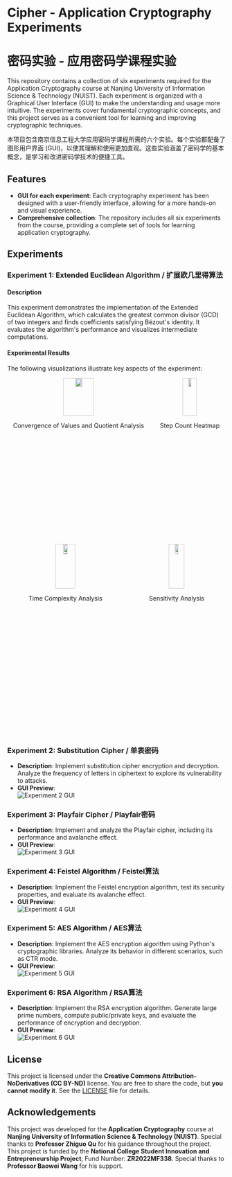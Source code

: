 # Cipher - Application Cryptography Experiments
# 密码实验 - 应用密码学课程实验

This repository contains a collection of six experiments required for the Application Cryptography course at Nanjing University of Information Science & Technology (NUIST). Each experiment is organized with a Graphical User Interface (GUI) to make the understanding and usage more intuitive. The experiments cover fundamental cryptographic concepts, and this project serves as a convenient tool for learning and improving cryptographic techniques.

本项目包含南京信息工程大学应用密码学课程所需的六个实验。每个实验都配备了图形用户界面 (GUI)，以使其理解和使用更加直观。这些实验涵盖了密码学的基本概念，是学习和改进密码学技术的便捷工具。

## Features
- **GUI for each experiment**: Each cryptography experiment has been designed with a user-friendly interface, allowing for a more hands-on and visual experience.
- **Comprehensive collection**: The repository includes all six experiments from the course, providing a complete set of tools for learning application cryptography.

## Experiments

### Experiment 1: Extended Euclidean Algorithm / 扩展欧几里得算法

#### **Description**
This experiment demonstrates the implementation of the Extended Euclidean Algorithm, which calculates the greatest common divisor (GCD) of two integers and finds coefficients satisfying Bézout's identity. It evaluates the algorithm's performance and visualizes intermediate computations.

#### **Experimental Results**

The following visualizations illustrate key aspects of the experiment:

<div style="display: flex; justify-content: space-around; flex-wrap: wrap; gap: 10px;">
    <div style="text-align: center;">
        <img src="images/image1.png" alt="Convergence of a and b" style="width: 23%; border: 1px solid #ccc;" />
        <p>Convergence of Values and Quotient Analysis</p>
    </div>
    <div style="text-align: center;">
        <img src="images/image5.png" alt="Heatmap" style="width: 23%; border: 1px solid #ccc;" />
        <p>Step Count Heatmap</p>
    </div>
    <div style="text-align: center;">
        <img src="images/image6.png" alt="Time Complexity Analysis" style="width: 23%; border: 1px solid #ccc;" />
        <p>Time Complexity Analysis</p>
    </div>
    <div style="text-align: center;">
        <img src="images/image7.png" alt="Sensitivity Analysis" style="width: 23%; border: 1px solid #ccc;" />
        <p>Sensitivity Analysis</p>
    </div>
</div>


### Experiment 2: Substitution Cipher / 单表密码
- **Description**: Implement substitution cipher encryption and decryption. Analyze the frequency of letters in ciphertext to explore its vulnerability to attacks.
- **GUI Preview**:  
  ![Experiment 2 GUI](images/experiment2-gui.png)  

### Experiment 3: Playfair Cipher / Playfair密码
- **Description**: Implement and analyze the Playfair cipher, including its performance and avalanche effect.
- **GUI Preview**:  
  ![Experiment 3 GUI](images/experiment3-gui.png)  

### Experiment 4: Feistel Algorithm / Feistel算法
- **Description**: Implement the Feistel encryption algorithm, test its security properties, and evaluate its avalanche effect.
- **GUI Preview**:  
  ![Experiment 4 GUI](images/experiment4-gui.png)  

### Experiment 5: AES Algorithm / AES算法
- **Description**: Implement the AES encryption algorithm using Python's cryptographic libraries. Analyze its behavior in different scenarios, such as CTR mode.
- **GUI Preview**:  
  ![Experiment 5 GUI](images/experiment5-gui.png)  

### Experiment 6: RSA Algorithm / RSA算法
- **Description**: Implement the RSA encryption algorithm. Generate large prime numbers, compute public/private keys, and evaluate the performance of encryption and decryption.
- **GUI Preview**:  
  ![Experiment 6 GUI](images/experiment6-gui.png)  

## License
This project is licensed under the **Creative Commons Attribution-NoDerivatives (CC BY-ND)** license. You are free to share the code, but **you cannot modify it**. See the [LICENSE](LICENSE) file for details.

## Acknowledgements
This project was developed for the **Application Cryptography** course at **Nanjing University of Information Science & Technology (NUIST)**. Special thanks to **Professor Zhiguo Qu** for his guidance throughout the project.  
This project is funded by the **National College Student Innovation and Entrepreneurship Project**, Fund Number: **ZR2022MF338**. Special thanks to **Professor Baowei Wang** for his support.
